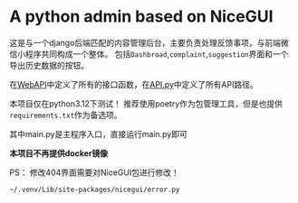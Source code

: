 # A python admin based on NiceGUI

这是与一个django后端匹配的内容管理后台，主要负责处理反馈事项，与前端微信小程序共同构成一个整体。
包括`Dashbroad`,`complaint`,`suggestion`界面和一个导出历史数据的按钮。

在[WebAPI](https://github.com/zhao-leo/communityAdmin/tree/main/src/source/webAPI)中定义了所有的接口函数，在[API.py](https://github.com/zhao-leo/communityAdmin/blob/main/src/API.py)中定义了所有API路径。

本项目仅在python3.12下测试！
推荐使用poetry作为包管理工具，但是也提供`requirements.txt`作为备选项。

其中main.py是主程序入口，直接运行main.py即可

**本项目不再提供docker镜像**

PS：
修改404界面需要对NiceGUI包进行修改！
```
~/.venv/Lib/site-packages/nicegui/error.py
```

